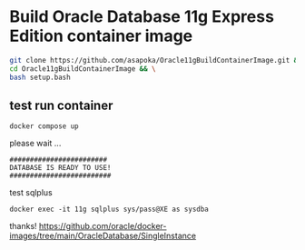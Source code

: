 # Build Oracle Database 11g Express Edition container image

```bash
git clone https://github.com/asapoka/Oracle11gBuildContainerImage.git && \
cd Oracle11gBuildContainerImage && \
bash setup.bash
```

## test run container

```
docker compose up
```

please wait ...

```
########################
DATABASE IS READY TO USE!
#########################
```

test sqlplus

```
docker exec -it 11g sqlplus sys/pass@XE as sysdba
```

thanks!
https://github.com/oracle/docker-images/tree/main/OracleDatabase/SingleInstance
